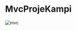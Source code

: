 # MvcProjeKampi

![mvc](https://user-images.githubusercontent.com/77582569/118563524-647f7d00-b777-11eb-9923-3e6dd5089da7.png)
